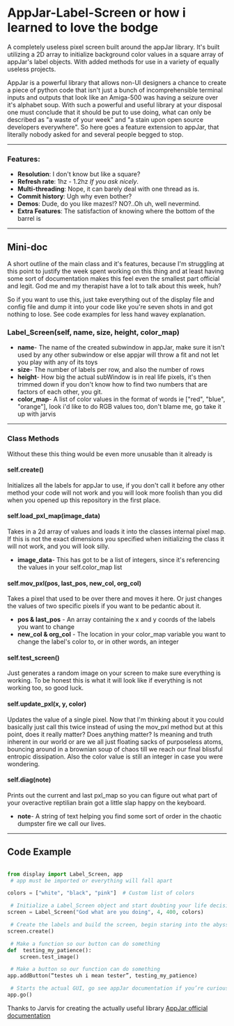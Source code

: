 # AppJar-Label-Screen  or how i learned to love the bodge
A completely useless pixel screen built around the appJar library. It's built utilizing a 2D array to initialize background color values in a square array of  appJar's label objects. With added methods for use in a variety of equally useless projects. 

AppJar is a powerful library that allows non-UI designers a chance to create a piece of python code that isn't just a bunch of incomprehensible terminal inputs and outputs that look like an Amiga-500 was having a seizure over it's alphabet soup. With such a powerful and useful library at your disposal one must conclude that it should be put to use doing, what can only be described as "a waste of your week" and "a stain upon open source developers everywhere". So here goes a feature extension to appJar, that literally nobody asked for and several people begged to stop.  

------------------------------------------------

### Features:
- **Resolution**: I don't know but like a square? 
- **Refresh rate**: 1hz - 1.2hz *If you ask nicely*.
- **Multi-threading**: Nope, it can barely deal with one thread as is. 
- **Commit history**: Ugh why even bother? 
- **Demos**: Dude, do you like mazes!? NO?..Oh uh, well nevermind. 
- **Extra Features**: The satisfaction of knowing where the bottom of the barrel is


-------------------------------------------------


## Mini-doc 
A short outline of the main class and it's features, because I'm struggling at this point to justify the week spent working on this thing and at least having some sort of documentation makes this feel even the smallest part official and legit. God me and my therapist have a lot to talk about this week, huh?


So if you want to use this, just take everything out of the display file and config file and dump it into your code like you're seven shots in and got nothing to lose.
See code examples for less hand wavey explanation.  


### Label_Screen(self, name, size, height, color_map)
- **name**- The name of the created subwindow in appJar, make sure it isn't used by any other subwindow or else appjar will throw a fit and not let you play with any of its toys
- **size**- The number of labels per row, and also the number of rows  
- **height**- How big the actual subWindow is in real life pixels, it's then trimmed down if you don't know how to find two numbers that are factors of each other, you git.
- **color_map**- A list of color values in the format of words ie \["red", "blue", "orange"\], look i'd like to do RGB values too, don't blame me, go take it up with jarvis


-------------------------------------------------


### Class Methods
Without these this thing would be even more unusable than it already is

#### self.create()
Initializes all the labels for appJar to use, if you don't call it before any other method your code will not work and you will look more foolish than you did when you opened up this repository in the first place.


#### self.load_pxl_map(image_data)
Takes in a 2d array of values and loads it into the classes internal pixel map. If this is not the exact dimensions you specified when initializing the class it will not work, and you will look silly.
- **image_data**- This has got to be a list of integers, since it's referencing the values in your self.color_map list


#### self.mov_pxl(pos, last_pos, new_col, org_col)
Takes a pixel that used to be over there and moves it here. Or just changes the values of two specific pixels if you want to be pedantic about it.
- **pos & last_pos** - An array containing the x and y coords of the labels you want to change
- **new_col & org_col** - The location in your color_map variable you want to change the label's color to, or in other words, an integer


#### self.test_screen() 
Just generates a random image on your screen to make sure everything is working.
To be honest this is what it will look like if everything is not working too, so good luck.


#### self.update_pxl(x, y, color)
Updates the value of a single pixel. Now that I'm thinking about it you could basically just call this twice instead of using the mov_pxl method but at this point, does it really matter? Does anything matter? Is meaning and truth inherent in our world or are we all just floating sacks of purposeless atoms, bouncing around in a brownian soup of chaos till we reach our final blissful entropic dissipation. Also the color value is still an integer in case you were wondering.



#### self.diag(note)
Prints out the current and last pxl_map so you can figure out what part of your overactive reptilian brain got a little slap happy on the keyboard. 
- **note**- A string of text helping you find some sort of order in the chaotic dumpster fire we call our lives.

-----------------------------------------------

## Code Example
 
```python

from display import Label_Screen, app  
 # app must be imported or everything will fall apart

colors = ["white", "black", "pink"]  # Custom list of colors

 # Initialize a Label_Screen object and start doubting your life decisions
screen = Label_Screen("God what are you doing", 4, 400, colors)

 # Create the labels and build the screen, begin staring into the abyss
screen.create()  

 # Make a function so our button can do something
def  testing_my_patience():
    screen.test_image()	

 # Make a button so our function can do something
app.addButton(“testes uh i mean tester”, testing_my_patience)

 # Starts the actual GUI, go see appJar documentation if you’re curious
app.go()

```
Thanks to Jarvis for creating the actually useful library
[AppJar official documentation](appjar.info "A much better use of your time")
